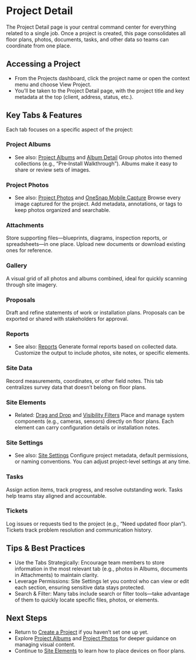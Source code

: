 # Project Detail

The Project Detail page is your central command center for everything related to a single job. Once a project is created, this page consolidates all floor plans, photos, documents, tasks, and other data so teams can coordinate from one place.

## Accessing a Project
- From the Projects dashboard, click the project name or open the context menu and choose View Project.
- You’ll be taken to the Project Detail page, with the project title and key metadata at the top (client, address, status, etc.).

## Key Tabs & Features
Each tab focuses on a specific aspect of the project:

### Project Albums
 
- See also: [Project Albums](project-albums.md) and [Album Detail](../media/project-album-detail.md)
Group photos into themed collections (e.g., “Pre‑Install Walkthrough”). Albums make it easy to share or review sets of images.

### Project Photos
 
- See also: [Project Photos](project-photos.md) and [OneSnap Mobile Capture](../media/onesnap.md)
Browse every image captured for the project. Add metadata, annotations, or tags to keep photos organized and searchable.

### Attachments
Store supporting files—blueprints, diagrams, inspection reports, or spreadsheets—in one place. Upload new documents or download existing ones for reference.

### Gallery
A visual grid of all photos and albums combined, ideal for quickly scanning through site imagery.

### Proposals
Draft and refine statements of work or installation plans. Proposals can be exported or shared with stakeholders for approval.

### Reports
 
- See also: [Reports](reports.md)
Generate formal reports based on collected data. Customize the output to include photos, site notes, or specific elements.

### Site Data
Record measurements, coordinates, or other field notes. This tab centralizes survey data that doesn’t belong on floor plans.

### Site Elements
 
- Related: [Drag and Drop](../surveys/drag-and-drop.md) and [Visibility Filters](../surveys/visibility-filters.md)
Place and manage system components (e.g., cameras, sensors) directly on floor plans. Each element can carry configuration details or installation notes.

### Site Settings
 
- See also: [Site Settings](site-settings.md)
Configure project metadata, default permissions, or naming conventions. You can adjust project-level settings at any time.

### Tasks
Assign action items, track progress, and resolve outstanding work. Tasks help teams stay aligned and accountable.

### Tickets
Log issues or requests tied to the project (e.g., “Need updated floor plan”). Tickets track problem resolution and communication history.

## Tips & Best Practices
- Use the Tabs Strategically: Encourage team members to store information in the most relevant tab (e.g., photos in Albums, documents in Attachments) to maintain clarity.
- Leverage Permissions: Site Settings let you control who can view or edit each section, ensuring sensitive data stays protected.
- Search & Filter: Many tabs include search or filter tools—take advantage of them to quickly locate specific files, photos, or elements.

## Next Steps
- Return to [Create a Project](create-project.md) if you haven’t set one up yet.
- Explore [Project Albums](project-albums.md) and [Project Photos](project-photos.md) for deeper guidance on managing visual content.
- Continue to [Site Elements](site-elements.md) to learn how to place devices on floor plans.
